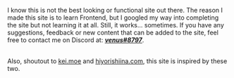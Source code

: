 I know this is not the best looking or functional site out there. The reason I made this site is to learn Frontend, but I googled my way into completing the site but not learning it at all. Still, it works... sometimes. If you have any suggestions, feedback or new content that can be added to the site, feel free to contact me on Discord at: <ins>***venus#8797***</ins>.<br><br>

Also, shoutout to <ins>[kei.moe](https://kei.moe/)</ins> and <ins>[hiyorishiina.com](http://hiyorishiina.com/)</ins>, this site is inspired by these two.